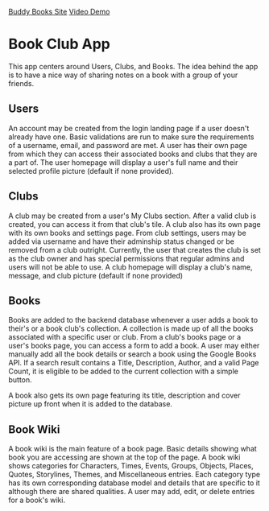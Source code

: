 [Buddy Books Site](https://buddy-books.herokuapp.com/)
[Video Demo](https://youtu.be/w4UmqvABHsM)

# Book Club App
This app centers around Users, Clubs, and Books. The idea behind the app is to have a nice way of sharing notes on a book with a group of your friends. 

## Users
An account may be created from the login landing page if a user doesn't already have one. Basic validations are run to make sure the requirements of a username, email, and password are met. A user has their own page from which they can access their associated books and clubs that they are a part of. The user homepage will display a user's full name and their selected profile picture (default if none provided).

## Clubs
A club may be created from a user's My Clubs section. After a valid club is created, you can access it from that club's tile. A club also has its own page with its own books and settings page. From club settings, users may be added via username and have their adminship status changed or be removed from a club outright. Currently, the user that creates the club is set as the club owner and has special permissions that regular admins and users will not be able to use. A club homepage will display a club's name, message, and club picture (default if none provided)

## Books
Books are added to the backend database whenever a user adds a book to their's or a book club's collection. A collection is made up of all the books associated with a specific user or club. From a club's books page or a user's books page, you can access a form to add a book. A user may either manually add all the book details or search a book using the Google Books API. If a search result contains a Title, Description, Author, and a valid Page Count, it is eligible to be added to the current collection with a simple button. 

A book also gets its own page featuring its title, description and cover picture up front when it is added to the database.

## Book Wiki
A book wiki is the main feature of a book page. Basic details showing what book you are accessing are shown at the top of the page. A book wiki shows categories for Characters, Times, Events, Groups, Objects, Places, Quotes, Storylines, Themes, and Miscellaneous entries. Each category type has its own corresponding database model and details that are specific to it although there are shared qualities. A user may add, edit, or delete entries for a book's wiki. 